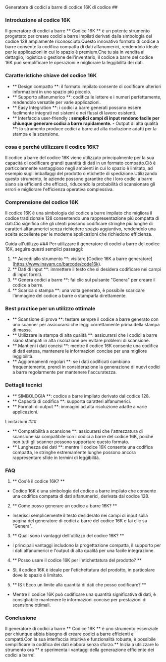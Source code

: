 Generatore di codici a barre di codice 16K di codice ##

### Introduzione al codice 16K
Il generatore di codici a barre ** Codice 16K ** è un potente strumento progettato per creare codici a barre impilati derivati ​​dalla simbologia del codice 128 ampiamente riconosciuto.Questo innovativo formato di codice a barre consente la codifica compatta di dati alfanumerici, rendendolo ideale per le applicazioni in cui lo spazio è premium.Che tu sia in vendita al dettaglio, logistica o gestione dell'inventario, il codice a barre del codice 16K può semplificare le operazioni e migliorare la leggibilità dei dati.

### Caratteristiche chiave del codice 16K
- ** Design compatto **: il formato impilato consente di codificare ulteriori informazioni in uno spazio più piccolo.
- ** Supporto alfanumerico **: codifica le lettere e i numeri perfettamente, rendendolo versatile per varie applicazioni.
- ** Easy Integration **: i codici a barre generati possono essere facilmente integrati nei sistemi e nei flussi di lavoro esistenti.
- ** Interfaccia user-friendly **: semplici campi di input rendono facile per chiunque generare codici a barre rapidamente.
-** Output di alta qualità **: lo strumento produce codici a barre ad alta risoluzione adatti per la stampa e la scansione.

### cosa e perché utilizzare il codice 16K?
Il codice a barre del codice 16K viene utilizzato principalmente per la sua capacità di codificare grandi quantità di dati in un formato compatto.Ciò è particolarmente vantaggioso negli ambienti in cui lo spazio è limitato, ad esempio sugli imballaggi del prodotto o etichette di spedizione.Utilizzando questo strumento, le aziende possono garantire che i loro codici a barre siano sia efficienti che efficaci, riducendo la probabilità di scansionare gli errori e migliorare l'efficienza operativa complessiva.

### Comprensione del codice 16K
Il codice 16K è una simbologia del codice a barre impilato che migliora il codice tradizionale 128 consentendo una rappresentazione più compatta di dati.Ciò significa che gli utenti possono codificare stringhe più lunghe di caratteri alfanumerici senza richiedere spazio aggiuntivo, rendendolo una scelta eccellente per le moderne applicazioni che richiedono efficienza.

Guida all'utilizzo ###
Per utilizzare il generatore di codici a barre del codice 16K, seguire questi semplici passaggi:
1. ** Accedi allo strumento **: visitare [Codice 16K a barre generatore] (https://www.inayam.co/barcode/code16k).
2. ** Dati di input **: immettere il testo che si desidera codificare nei campi di input forniti.
3. ** Genera codici a barre **: fai clic sul pulsante "Genera" per creare il codice a barre.
4. ** Scarica o stampa **: una volta generato, è possibile scaricare l'immagine del codice a barre o stamparla direttamente.

### Best practice per un utilizzo ottimale
- ** Scansione di prova **: testare sempre il codice a barre generato con uno scanner per assicurarsi che leggi correttamente prima della stampa di massa.
- ** Utilizzare la stampa di alta qualità **: assicurarsi che i codici a barre siano stampati in alta risoluzione per evitare problemi di scansione.
- ** Mantieni i dati concisi **: mentre il codice 16K consente una codifica di dati estesa, mantenere le informazioni concise per una migliore leggibilità.
- ** Aggiornamenti regolari **: se i dati codificati cambiano frequentemente, prendi in considerazione la generazione di nuovi codici a barre regolarmente per mantenere l'accuratezza.

### Dettagli tecnici
- ** SIMBOLOGIA **: codice a barre impilato derivato dal codice 128.
- ** Capacità di codifica **: supporta caratteri alfanumerici.
- ** Formati di output **: immagini ad alta risoluzione adatte a varie applicazioni.

Limitazioni ###
- ** Compatibilità a scansione **: assicurarsi che l'attrezzatura di scansione sia compatibile con i codici a barre del codice 16K, poiché non tutti gli scanner possono supportare questo formato.
- ** Lunghezza dei dati **: mentre il codice 16K consente una codifica compatta, le stringhe estremamente lunghe possono ancora rappresentare sfide in termini di leggibilità.

### FAQ

1. ** Cos'è il codice 16K? **
- Codice 16K è una simbologia del codice a barre impilato che consente una codifica compatta di dati alfanumerici, derivata dal codice 128.

2. ** Come posso generare un codice a barre 16K? **
- Inserisci semplicemente il testo desiderato nei campi di input sulla pagina del generatore di codici a barre del codice 16K e fai clic su "Genera".

3. ** Quali sono i vantaggi dell'utilizzo del codice 16K? **
- I principali vantaggi includono la progettazione compatta, il supporto per i dati alfanumerici e l'output di alta qualità per una facile integrazione.

4. ** Posso usare il codice 16K per l'etichettatura del prodotto? **
- Sì, il codice 16K è ideale per l'etichettatura del prodotto, in particolare dove lo spazio è limitato.

5. ** IS t Ecco un limite alla quantità di dati che posso codificare? **
- Mentre il codice 16K può codificare una quantità significativa di dati, è consigliabile mantenere le informazioni concise per prestazioni di scansione ottimali.

### Conclusione
Il generatore di codici a barre ** Codice 16K ** è uno strumento essenziale per chiunque abbia bisogno di creare codici a barre efficienti e compatti.Con la sua interfaccia intuitiva e funzionalità robuste, è possibile semplificare la codifica dei dati elabora senza sforzo.** Inizia a utilizzare lo strumento ora ** e sperimenta i vantaggi della generazione efficiente dei codici a barre!